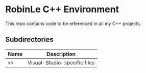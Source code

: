 # RobinLe C++ Environment

This repo contains code to be referenced in all my C++ projects.


## Subdirectories

| Name | Description                  |
|------|------------------------------|
| `vs` | Visual-Studio-specific files |
